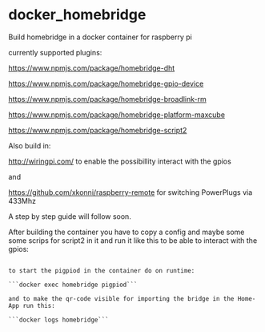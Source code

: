 # docker_homebridge
Build homebridge in a docker container for raspberry pi


currently supported plugins: 

https://www.npmjs.com/package/homebridge-dht

https://www.npmjs.com/package/homebridge-gpio-device

https://www.npmjs.com/package/homebridge-broadlink-rm

https://www.npmjs.com/package/homebridge-platform-maxcube

https://www.npmjs.com/package/homebridge-script2

Also build in: 

http://wiringpi.com/ to enable the possibillity  interact with the gpios

and

https://github.com/xkonni/raspberry-remote for switching PowerPlugs via 433Mhz


A step by step guide will follow soon. 


After building the container you have to copy a config and maybe some some scrips for script2 in it and run it like this to be able to interact with the gpios: 

```docker run -d --name homebridge --network host --device /dev/ttyAMA0:/dev/ttyAMA0 --device /dev/mem:/dev/mem --privileged kimdiallo/homebridge homebridge'''

to start the pigpiod in the container do on runtime: 

```docker exec homebridge pigpiod```

and to make the qr-code visible for importing the bridge in the Home-App run this:

```docker logs homebridge```
